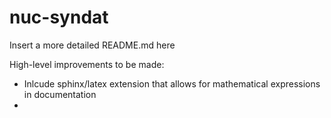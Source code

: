 # nuc-syndat

Insert a more detailed README.md here


High-level improvements to be made:
  - Inlcude sphinx/latex extension that allows for mathematical expressions in documentation
  - 
